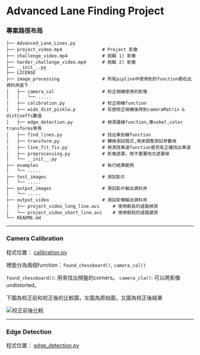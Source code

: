 # Advanced Lane Finding Project

### 專案路徑布局

```
├── Advanced_Lane_Lines.py
├── project_video.mp4				# Project 影像
├── challenge_video.mp4				# 挑戰 1) 影像
├── harder_challenge_video.mp4		# 挑戰 2) 影像
├── __init__.py	
├── LICENSE
├── image_processing				# 所有pipline中使用到的function都在此資料夾底下
│   ├── camera_cal					# 校正相機使用的影像
│   │   └── .....					
│   ├── calibration.py				# 校正相機function
│   ├── wide_dist_pickle.p			# 存放校正相機後得到cameraMatrix & distCoeffs數值
│   ├── edge_detection.py			# 檢測邊緣function,像sobel,color transforms等等 
│   ├── find_lines.py				# 找出車到線function
│   ├── transform.py				# 轉換測試程式,用來調整測試參數用
│   ├── line_fit_fix.py				# 檢測找車道function是否有正確找出車道
│   ├── preprocessing.py			# 影像遮罩，將不重要地方遮罩掉
│   └── __init__.py	
├── examples						# 執行結果範例
│   └── .....
├── test_images						# 測試影片
│   └── .....
├── output_images					# 測試影片輸出資料夾
│   └── .....
├── output_video					# 測試影像輸出資料夾
│   ├── project_video_long_line.avi		# 使用較長的道路檢測
│   └── project_video_short_line.avi	# 使用較短的道路建測
└── README.md

```

---

### Camera Calibration

程式位置： [calibration.py](./image_processing/calibration.py)

裡面分為兩個function：`found_chessboard()`, `camera_cal()`

`found_chessboard()`: 用來找出棋盤的corners。
`camera_cla()`: 可以將影像undistorted。

下圖為校正前和校正後的比較圖，左圖為原始圖，又圖為校正後結果

![校正前後比較](/home/woodylin/tensorflow3/Udacity_self_driving_car/Udacity_self_driving_car_challenge_4/output_images/undistort_compare.png)

---

### Edge Detection

程式位置： [edge_detection.py](./image_processing/edge_detection.py)

